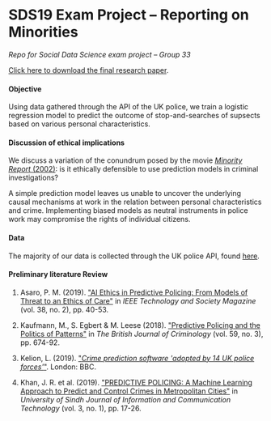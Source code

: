 # SDS19 Exam Project – Reporting on Minorities

*Repo for Social Data Science exam project – Group 33*

[Click here to download the final research paper](https://github.com/mathiasbruun/SDS19-Exam-Project/raw/master/Reporting%20on%20Minorities%20–%20Final.pdf).

#### Objective
Using data gathered through the API of the UK police, we train a logistic regression model to predict the outcome of stop-and-searches of supsects based on various personal characteristics.

#### Discussion of ethical implications
We discuss a variation of the conundrum posed by the movie [*Minority Report* (2002)](https://www.imdb.com/title/tt0181689/): is it ethically defensible to use prediction models in criminal investigations?

A simple prediction model leaves us unable to uncover the underlying causal mechanisms at work in the relation between personal characteristics and crime. Implementing biased models as neutral instruments in police work may compromise the rights of individual citizens.

#### Data
The majority of our data is collected through the UK police API, found [here](https://data.police.uk).

#### Preliminary literature Review
1. Asaro, P. M. (2019). ["AI Ethics in Predictive Policing: From Models of Threat to an Ethics of Care"](https://ieeexplore-ieee-org.ep.fjernadgang.kb.dk/document/8733937) in *IEEE Technology and Society Magazine* (vol. 38, no. 2), pp. 40-53.

2. Kaufmann, M., S. Egbert & M. Leese (2018). ["Predictive Policing and the Politics of Patterns"](https://academic-oup-com.ep.fjernadgang.kb.dk/bjc/article/59/3/674/5233371) in *The British Journal of Criminology* (vol. 59, no. 3), pp. 674-92.

3. Kelion, L. (2019). ["*Crime prediction software 'adopted by 14 UK police forces'*"](https://www.bbc.com/news/technology-47118229). London: BBC.

4. Khan, J. R. et al. (2019). ["PREDICTIVE POLICING: A Machine Learning Approach to Predict and Control Crimes in Metropolitan Cities"](https://doaj.org/article/0f8abfec63aa4bb6b6c296a894f39c71) in *University of Sindh Journal of Information and Communication Technology* (vol. 3, no. 1), pp. 17-26.
